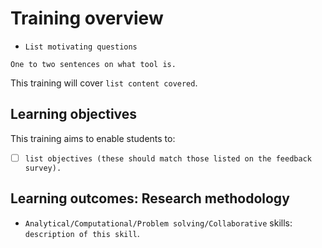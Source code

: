 # Training overview

* `List motivating questions`

`One to two sentences on what tool is.`

This training will cover `list content covered`.

## Learning objectives

This training aims to enable students to:

* [ ] `list objectives (these should match those listed on the feedback survey).`

## Learning outcomes: Research methodology

* `Analytical/Computational/Problem solving/Collaborative` skills: `description of this skill`.
